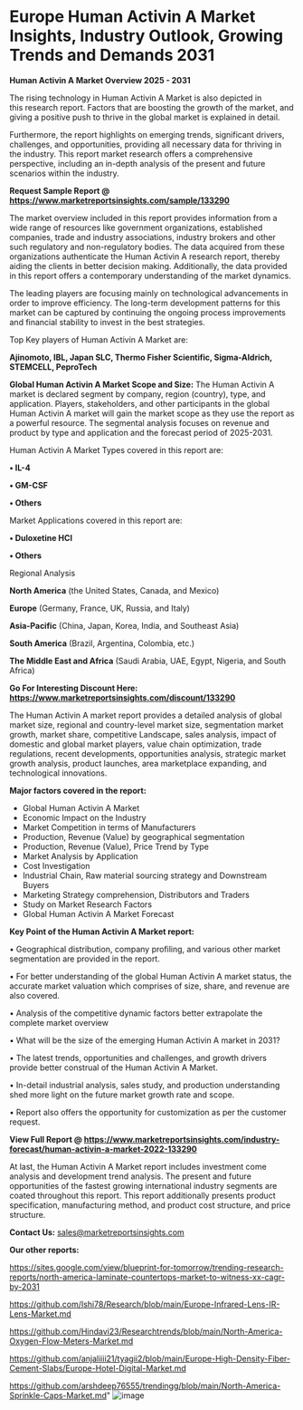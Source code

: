 # Europe Human Activin A Market Insights, Industry Outlook, Growing Trends and Demands 2031

<Strong> Human Activin A Market Overview 2025 - 2031</strong>

The rising technology in Human Activin A Market is also depicted in this research report. Factors that are boosting the growth of the market, and giving a positive push to thrive in the global market is explained in detail.

Furthermore, the report highlights on emerging trends, significant drivers, challenges, and opportunities, providing all necessary data for thriving in the industry. This report market research offers a comprehensive perspective, including an in-depth analysis of the present and future scenarios within the industry.

<strong>Request Sample Report @ <a href=https://www.marketreportsinsights.com/sample/133290>https://www.marketreportsinsights.com/sample/133290</a></strong>

The market overview included in this report provides information from a wide range of resources like government organizations, established companies, trade and industry associations, industry brokers and other such regulatory and non-regulatory bodies. The data acquired from these organizations authenticate the Human Activin A research report, thereby aiding the clients in better decision making. Additionally, the data provided in this report offers a contemporary understanding of the market dynamics.

The leading players are focusing mainly on technological advancements in order to improve efficiency. The long-term development patterns for this market can be captured by continuing the ongoing process improvements and financial stability to invest in the best strategies.

Top Key players of Human Activin A Market are:

<strong>Ajinomoto, IBL, Japan SLC, Thermo Fisher Scientific, Sigma-Aldrich, STEMCELL, PeproTech</strong>

<strong><b>Global Human Activin A Market Scope and Size:</b></strong>
The Human Activin A market is declared segment by company, region (country), type, and application. Players, stakeholders, and other participants in the global Human Activin A market will gain the market scope as they use the report as a powerful resource. The segmental analysis focuses on revenue and product by type and application and the forecast period of 2025-2031.

Human Activin A Market Types covered in this report are:

<strong>• IL-4

• GM-CSF

• Others</strong>

Market Applications covered in this report are:

<strong>• Duloxetine HCl

• Others</strong> 

Regional Analysis

<strong>North America</strong> (the United States, Canada, and Mexico)

<strong>Europe</strong> (Germany, France, UK, Russia, and Italy)

<strong>Asia-Pacific</strong> (China, Japan, Korea, India, and Southeast Asia)

<strong>South America</strong> (Brazil, Argentina, Colombia, etc.)

<strong>The Middle East and Africa</strong> (Saudi Arabia, UAE, Egypt, Nigeria, and South Africa)

<strong>Go For Interesting Discount Here: <a href=https://www.marketreportsinsights.com/discount/133290>https://www.marketreportsinsights.com/discount/133290</a></strong>

The Human Activin A market report provides a detailed analysis of global market size, regional and country-level market size, segmentation market growth, market share, competitive Landscape, sales analysis, impact of domestic and global market players, value chain optimization, trade regulations, recent developments, opportunities analysis, strategic market growth analysis, product launches, area marketplace expanding, and technological innovations.

<strong><b>Major factors covered in the report:</b></strong>
<ul>
  <li>Global Human Activin A Market </li>
  <li>Economic Impact on the Industry</li>
  <li>Market Competition in terms of Manufacturers</li>
  <li>Production, Revenue (Value) by geographical segmentation</li>
  <li>Production, Revenue (Value), Price Trend by Type</li>
  <li>Market Analysis by Application</li>
  <li>Cost Investigation</li>
  <li>Industrial Chain, Raw material sourcing strategy and Downstream Buyers</li>
  <li>Marketing Strategy comprehension, Distributors and Traders</li>
  <li>Study on Market Research Factors</li>
  <li>Global Human Activin A Market Forecast</li>
</ul>

<strong><b>Key Point of the Human Activin A Market report:</b></strong>

• Geographical distribution, company profiling, and various other market segmentation are provided in the report.

• For better understanding of the global Human Activin A market status, the accurate market valuation which comprises of size, share, and revenue are also covered.

• Analysis of the competitive dynamic factors better extrapolate the complete market overview

• What will be the size of the emerging Human Activin A market in 2031?

• The latest trends, opportunities and challenges, and growth drivers provide better construal of the Human Activin A Market.

• In-detail industrial analysis, sales study, and production understanding shed more light on the future market growth rate and scope.

• Report also offers the opportunity for customization as per the customer request.

<strong><b>View Full Report @ <a href=https://www.marketreportsinsights.com/industry-forecast/human-activin-a-market-2022-133290>https://www.marketreportsinsights.com/industry-forecast/human-activin-a-market-2022-133290</a></b></strong>


At last, the Human Activin A Market report includes investment come analysis and development trend analysis. The present and future opportunities of the fastest growing international industry segments are coated throughout this report. This report additionally presents product specification, manufacturing method, and product cost structure, and price structure.

<strong>Contact Us:</strong>
sales@marketreportsinsights.com

<strong>Our other reports:</strong>

<a href=https://sites.google.com/view/blueprint-for-tomorrow/trending-research-reports/north-america-laminate-countertops-market-to-witness-xx-cagr-by-2031>https://sites.google.com/view/blueprint-for-tomorrow/trending-research-reports/north-america-laminate-countertops-market-to-witness-xx-cagr-by-2031</a>

<a href=https://github.com/Ishi78/Research/blob/main/Europe-Infrared-Lens-IR-Lens-Market.md>https://github.com/Ishi78/Research/blob/main/Europe-Infrared-Lens-IR-Lens-Market.md</a>

<a href=https://github.com/Hindavi23/Researchtrends/blob/main/North-America-Oxygen-Flow-Meters-Market.md>https://github.com/Hindavi23/Researchtrends/blob/main/North-America-Oxygen-Flow-Meters-Market.md</a>

<a href=https://github.com/anjaliiii21/tyagii2/blob/main/Europe-High-Density-Fiber-Cement-Slabs/Europe-Hotel-Digital-Market.md>https://github.com/anjaliiii21/tyagii2/blob/main/Europe-High-Density-Fiber-Cement-Slabs/Europe-Hotel-Digital-Market.md</a>

<a href=https://github.com/arshdeep76555/trendingg/blob/main/North-America-Sprinkle-Caps-Market.md>https://github.com/arshdeep76555/trendingg/blob/main/North-America-Sprinkle-Caps-Market.md</a>"
![image](https://github.com/user-attachments/assets/f0d6665a-c8e7-41e6-a53e-e39d4430c406)
